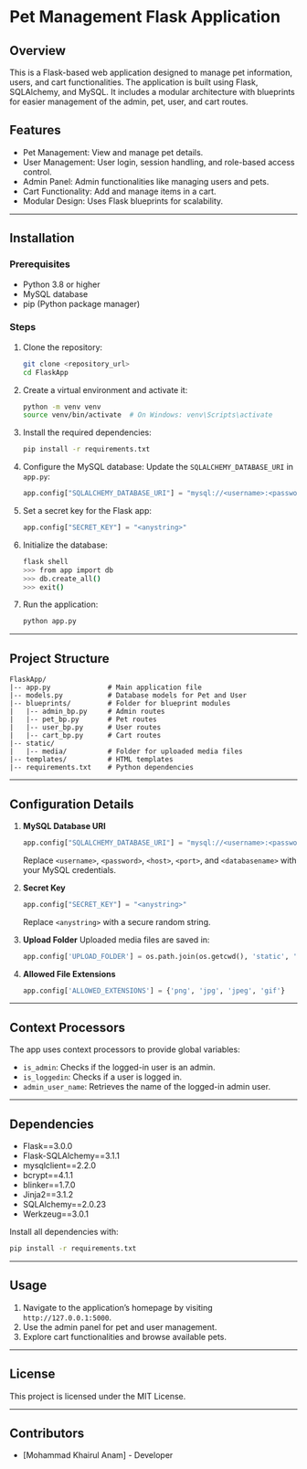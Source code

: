# Pet Management Flask Application

## Overview
This is a Flask-based web application designed to manage pet information, users, and cart functionalities. The application is built using Flask, SQLAlchemy, and MySQL. It includes a modular architecture with blueprints for easier management of the admin, pet, user, and cart routes.

## Features
- Pet Management: View and manage pet details.
- User Management: User login, session handling, and role-based access control.
- Admin Panel: Admin functionalities like managing users and pets.
- Cart Functionality: Add and manage items in a cart.
- Modular Design: Uses Flask blueprints for scalability.

---

## Installation

### Prerequisites
- Python 3.8 or higher
- MySQL database
- pip (Python package manager)

### Steps
1. Clone the repository:
   ```bash
   git clone <repository_url>
   cd FlaskApp
   ```

2. Create a virtual environment and activate it:
   ```bash
   python -m venv venv
   source venv/bin/activate  # On Windows: venv\Scripts\activate
   ```

3. Install the required dependencies:
   ```bash
   pip install -r requirements.txt
   ```

4. Configure the MySQL database:
   Update the `SQLALCHEMY_DATABASE_URI` in `app.py`:
   ```python
   app.config["SQLALCHEMY_DATABASE_URI"] = "mysql://<username>:<password>@<host>:<port>/<databasename>"
   ```

5. Set a secret key for the Flask app:
   ```python
   app.config["SECRET_KEY"] = "<anystring>"
   ```

6. Initialize the database:
   ```bash
   flask shell
   >>> from app import db
   >>> db.create_all()
   >>> exit()
   ```

7. Run the application:
   ```bash
   python app.py
   ```

---

## Project Structure
```
FlaskApp/
|-- app.py              # Main application file
|-- models.py           # Database models for Pet and User
|-- blueprints/         # Folder for blueprint modules
|   |-- admin_bp.py     # Admin routes
|   |-- pet_bp.py       # Pet routes
|   |-- user_bp.py      # User routes
|   |-- cart_bp.py      # Cart routes
|-- static/
|   |-- media/          # Folder for uploaded media files
|-- templates/          # HTML templates
|-- requirements.txt    # Python dependencies
```

---

## Configuration Details
1. **MySQL Database URI**
   ```python
   app.config["SQLALCHEMY_DATABASE_URI"] = "mysql://<username>:<password>@<host>:<port>/<databasename>"
   ```
   Replace `<username>`, `<password>`, `<host>`, `<port>`, and `<databasename>` with your MySQL credentials.

2. **Secret Key**
   ```python
   app.config["SECRET_KEY"] = "<anystring>"
   ```
   Replace `<anystring>` with a secure random string.

3. **Upload Folder**
   Uploaded media files are saved in:
   ```python
   app.config['UPLOAD_FOLDER'] = os.path.join(os.getcwd(), 'static', 'media')
   ```

4. **Allowed File Extensions**
   ```python
   app.config['ALLOWED_EXTENSIONS'] = {'png', 'jpg', 'jpeg', 'gif'}
   ```

---

## Context Processors
The app uses context processors to provide global variables:
- `is_admin`: Checks if the logged-in user is an admin.
- `is_loggedin`: Checks if a user is logged in.
- `admin_user_name`: Retrieves the name of the logged-in admin user.

---

## Dependencies
- Flask==3.0.0
- Flask-SQLAlchemy==3.1.1
- mysqlclient==2.2.0
- bcrypt==4.1.1
- blinker==1.7.0
- Jinja2==3.1.2
- SQLAlchemy==2.0.23
- Werkzeug==3.0.1

Install all dependencies with:
```bash
pip install -r requirements.txt
```

---

## Usage
1. Navigate to the application’s homepage by visiting `http://127.0.0.1:5000`.
2. Use the admin panel for pet and user management.
3. Explore cart functionalities and browse available pets.

---

## License
This project is licensed under the MIT License.

---

## Contributors
- [Mohammad Khairul Anam] - Developer
